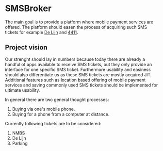 SMSBroker
=========

The main goal is to provide a platform where mobile payment services are 
offered. The platform should easen the process of acquiring such SMS 
tickets for example [De Lijn](http://www.delijn.be/en/verkooppunten/sms_ticketing_copy.htm) and 
[4411](http://www.4411.be/en/).

Project vision
--------------
Our strenght should lay in numbers because today there are already a handful of apps available to receive
SMS tickets, but they only provide an interface for one specific SMS ticket. Furthermore usability and easiness
should also differentiate us as these SMS tickets are mostly acquired JIT. Additional features such as location
based offering of mobile payment services and saving commonly used SMS tickets should be implemented for
ultimate usability.

In general there are two general thought processes:
1. Buying via one's mobile phone.
2. Buying for a phone from a computer at distance.

Currently following tickets are to be considered:
1. NMBS
2. De Lijn
3. Parking



